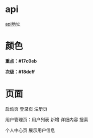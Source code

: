 
# api

[api地址](https://jsonplaceholder.typicode.com)

# 颜色

**重点：#17c0eb**

**次级：#18dcff**

# 页面

启动页 登录页 注册页 

用户管理页：用户列表 新增 详细内容 搜索 

个人中心页 展示用户信息
